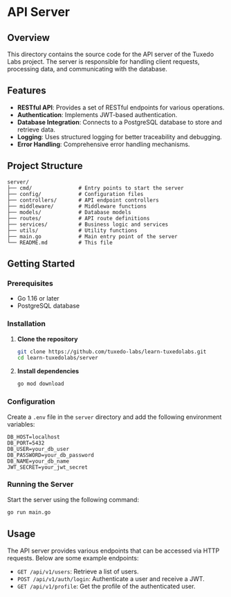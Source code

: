 # API Server

## Overview
This directory contains the source code for the API server of the Tuxedo Labs project. The server is responsible for handling client requests, processing data, and communicating with the database.

## Features
- **RESTful API**: Provides a set of RESTful endpoints for various operations.
- **Authentication**: Implements JWT-based authentication.
- **Database Integration**: Connects to a PostgreSQL database to store and retrieve data.
- **Logging**: Uses structured logging for better traceability and debugging.
- **Error Handling**: Comprehensive error handling mechanisms.

## Project Structure
```
server/
├── cmd/               # Entry points to start the server
├── config/            # Configuration files
├── controllers/       # API endpoint controllers
├── middleware/        # Middleware functions
├── models/            # Database models
├── routes/            # API route definitions
├── services/          # Business logic and services
├── utils/             # Utility functions
├── main.go            # Main entry point of the server
└── README.md          # This file
```

## Getting Started

### Prerequisites
- Go 1.16 or later
- PostgreSQL database

### Installation
1. **Clone the repository**
    ```bash
    git clone https://github.com/tuxedo-labs/learn-tuxedolabs.git
    cd learn-tuxedolabs/server
    ```

2. **Install dependencies**
    ```bash
    go mod download
    ```

### Configuration
Create a `.env` file in the `server` directory and add the following environment variables:
```
DB_HOST=localhost
DB_PORT=5432
DB_USER=your_db_user
DB_PASSWORD=your_db_password
DB_NAME=your_db_name
JWT_SECRET=your_jwt_secret
```

### Running the Server
Start the server using the following command:
```bash
go run main.go
```

## Usage
The API server provides various endpoints that can be accessed via HTTP requests. Below are some example endpoints:

- `GET /api/v1/users`: Retrieve a list of users.
- `POST /api/v1/auth/login`: Authenticate a user and receive a JWT.
- `GET /api/v1/profile`: Get the profile of the authenticated user.

